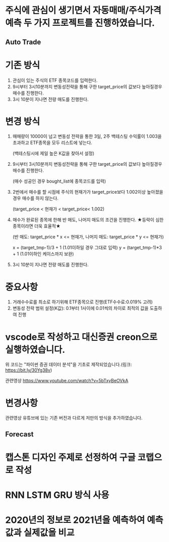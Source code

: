 # 주식에 관심이 생기면서 자동매매/주식가격예측 두 가지 프로젝트를 진행하였습니다.

## Auto Trade

# 기존 방식 
1. 관심이 있는 주식의 ETF 종목코드를 입력한다.
2. 9시부터 3시10분까지 변동성전략을 통해 구한 target_price의 값보다 높아질경우 매수를 진행한다.
3. 3시 10분이 지나면 전량 매도를 진행한다.

# 변경 방식
1. 매매량이 10000이 넘고 변동성 전략을 통한 3일, 2주 백테스팅 수익률이 1.003을 초과하고 ETF종목을 모두 리스트에 넣는다.

   (백테스팅시에 제일 높은 K값을 찾아서 설정)

2. 9시부터 3시10분까지 변동성전략을 통해 구한 target_price의 값보다 높아질경우 매수를 진행한다.
   
   (매수 성공인 경우 bought_list에 종목코드를 입력)

3. 2번에서 매수를 할 시점에 주식의 현재가가 target_price보다 1.002이상 높아졌을 경우 매수를 하지 않는다.
   
   (target_price < 현재가 < target_price< 1.002)

4. 매수가 완료된 종목에 한해 반 매도, 나머지 매도의 조건을 진행한다. ★등락이 심한 종목이라면 더욱 효율적★ 
   
   (반 매도: target_price * x <= 현재가, 나머지 매도: target_price * y <= 현재가)
   
   x = (target_tmp-1)/3 + 1 (1.01이하일 경우 그대로 입력)
   y = (target_tmp-1)*3 + 1 (1.01이하인 케이스까지 보완)

5. 3시 10분이 지나면 전량 매도를 진행한다.



# 중요사항
1. 거래수수료를 최소로 하기위해 ETF종목으로 진행(ETF수수료:0.019% 고려)
2. 변동성 전략 범위 설정(K값): 0.1부터 1사이에 0.01씩의 차이로 최적의 값을 도출하여 진행

# vscode로 작성하고 대신증권 creon으로 실행하였습니다.
위 코드는 "파이썬 증권 데이터 분석"을 기초로 제작되었습니다.(링크: https://bit.ly/30Yg38v)

관련영상 https://www.youtube.com/watch?v=5bTxyBeOVkA

# 변경사항
관련영상 유튜브에 있는 기존 버전과 다르게 저만의 방식을 추가하였습니다.

## Forecast

# 캡스톤 디자인 주제로 선정하여 구글 코랩으로 작성
# RNN LSTM GRU 방식 사용
# 2020년의 정보로 2021년을 예측하여 예측값과 실제값을 비교
